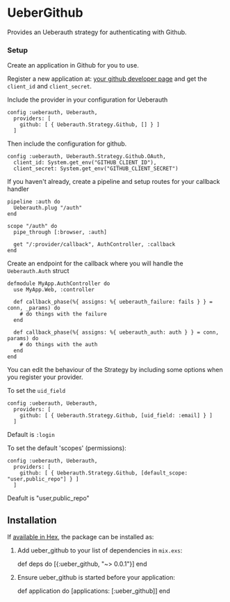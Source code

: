 # UeberGithub

Provides an Ueberauth strategy for authenticating with Github.

### Setup

Create an application in Github for you to use.

Register a new application at: [your github developer page](https://github.com/settings/developers) and get the `client_id` and `client_secret`.

Include the provider in your configuration for Ueberauth

    config :ueberauth, Ueberauth,
      providers: [
        github: [ { Ueberauth.Strategy.Github, [] } ]
      ]

Then include the configuration for github.

    config :ueberauth, Ueberauth.Strategy.Github.OAuth,
      client_id: System.get_env("GITHUB_CLIENT_ID"),
      client_secret: System.get_env("GITHUB_CLIENT_SECRET")

If you haven't already, create a pipeline and setup routes for your callback handler

    pipeline :auth do
      Ueberauth.plug "/auth"
    end

    scope "/auth" do
      pipe_through [:browser, :auth]

      get "/:provider/callback", AuthController, :callback
    end


Create an endpoint for the callback where you will handle the `Ueberauth.Auth` struct

    defmodule MyApp.AuthController do
      use MyApp.Web, :controller

      def callback_phase(%{ assigns: %{ ueberauth_failure: fails } } = conn, _params) do
        # do things with the failure
      end

      def callback_phase(%{ assigns: %{ ueberauth_auth: auth } } = conn, params) do
        # do things with the auth
      end
    end

You can edit the behaviour of the Strategy by including some options when you register your provider.

To set the `uid_field`

    config :ueberauth, Ueberauth,
      providers: [
        github: [ { Ueberauth.Strategy.Github, [uid_field: :email] } ]
      ]

Default is `:login`

To set the default 'scopes' (permissions):

    config :ueberauth, Ueberauth,
      providers: [
        github: [ { Ueberauth.Strategy.Github, [default_scope: "user,public_repo"] } ]
      ]

Deafult is "user,public_repo"

## Installation

If [available in Hex](https://hex.pm/docs/publish), the package can be installed as:

  1. Add ueber_github to your list of dependencies in `mix.exs`:

        def deps do
          [{:ueber_github, "~> 0.0.1"}]
        end

  2. Ensure ueber_github is started before your application:

        def application do
          [applications: [:ueber_github]]
        end
